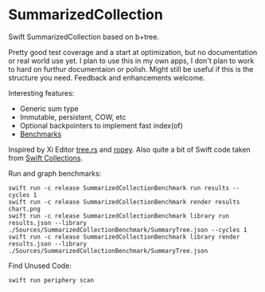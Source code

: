 # SummarizedCollection

Swift SummarizedCollection based on b+tree.

Pretty good test coverage and a start at optimization, but no documentation or real world use yet. I plan to use this in my own apps, I don't plan to work to hard on furthur documentaion or polish. Might still be useful if this is the structure you need. Feedback and enhancements welcome.

Interesting features:

- Generic sum type
- Immutable, persistent, COW, etc
- Optional backpointers to implement fast index(of)
- [Benchmarks](./results.html)

Inspired by Xi Editor [tree.rs](https://github.com/xi-editor/xi-editor/blob/master/rust/rope/src/tree.rs) and [ropey](https://github.com/cessen/ropey). Also quite a bit of Swift code taken from [Swift Collections](https://github.com/apple/swift-collections).

Run and graph benchmarks:

``` 
swift run -c release SummarizedCollectionBenchmark run results --cycles 1
swift run -c release SummarizedCollectionBenchmark render results chart.png
swift run -c release SummarizedCollectionBenchmark library run results.json --library ./Sources/SummarizedCollectionBenchmark/SummaryTree.json --cycles 1
swift run -c release SummarizedCollectionBenchmark library render results.json --library ./Sources/SummarizedCollectionBenchmark/SummaryTree.json
```

Find Unused Code:

```
swift run periphery scan
```
